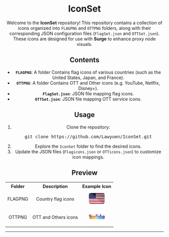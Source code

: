 <div align="center">

# IconSet

Welcome to the **IconSet** repository! This repository contains a collection of icons organized into `FLAGPNG` and `OTTPNG` folders, along with their corresponding JSON configuration files (`FlagSet.json` and `OTTSet.json`). These icons are designed for use with **Surge** to enhance proxy node visuals.

## Contents

- **`FLAGPNG`**: A folder Contains flag icons of various countries (such as the United States, Japan, and France).
- **`OTTPNG`**: A folder Contains OTT and  Other  icons (e.g. YouTube, Netflix, Disney+).
- **`FlagSet.json`**: JSON file mapping flag icons.  
- **`OTTSet.json`**: JSON file mapping OTT service icons.

## Usage

1. Clone the repository:  
   <pre>git clone https://github.com/Lawyuen/IconSet.git</pre>  
2. Explore the `IconSet` folder to find the desired icons.  
3. Update the JSON files (`Flagicons.json` or `OTTicons.json`) to customize icon mappings.

## Preview

<table>
  <tr>
    <th>Folder</th>
    <th>Description</th>
    <th>Example Icon</th>
  </tr>
  <tr>
    <td align="center">FLAGPNG</td>
    <td align="center">Country flag icons</td>
    <td align="center"><a href="https://raw.githubusercontent.com/Lawyuen/IconSet/main/FLAGPNG/USA.png"><img src="https://raw.githubusercontent.com/Lawyuen/IconSet/main/FLAGPNG/USA.png" width="50"></a></td>
  </tr>
  <tr>
    <td align="center">OTTPNG</td>
    <td align="center">OTT and Others icons</td>
    <td align="center"><a href="https://raw.githubusercontent.com/Lawyuen/IconSet/main/OTTPNG/YouTube.png"><img src="https://raw.githubusercontent.com/Lawyuen/IconSet/main/OTTPNG/YouTube.png" width="50"></a></td>
  </tr>
</table>

---



</div>
